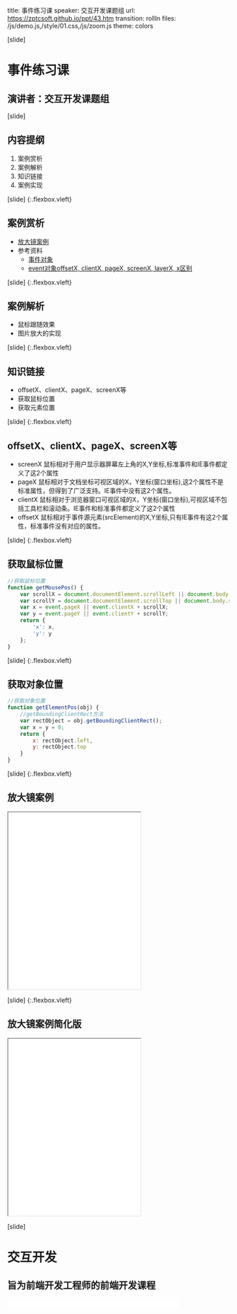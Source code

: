 title: 事件练习课
speaker: 交互开发课题组
url: https://zptcsoft.github.io/ppt/43.htm
transition: rollIn
files: /js/demo.js,/style/01.css,/js/zoom.js
theme: colors

[slide]
# 事件练习课
## 演讲者：交互开发课题组

[slide]
## 内容提纲
1. 案例赏析
2. 案例解析
3. 知识链接
4. 案例实现

[slide] {:.flexbox.vleft}
## 案例赏析
- [放大镜案例](https://bestace.github.io/fed/ppt/demos/jsBase/zoom.html)
- 参考资料
	- [事件对象](http://javascript.ruanyifeng.com/dom/event.html#toc12)
	- [event对象offsetX, clientX, pageX, screenX, layerX, x区别](http://www.cnblogs.com/qianduanjingying/p/5842678.html)

[slide] {:.flexbox.vleft}
## 案例解析
- 鼠标跟随效果
- 图片放大的实现

[slide] {:.flexbox.vleft}
## 知识链接
- offsetX、clientX、pageX、screenX等
- 获取鼠标位置
- 获取元素位置

[slide] {:.flexbox.vleft}
## offsetX、clientX、pageX、screenX等
- screenX 鼠标相对于用户显示器屏幕左上角的X,Y坐标,标准事件和IE事件都定义了这2个属性
- pageX 鼠标相对于文档坐标可视区域的X，Y坐标(窗口坐标),这2个属性不是标准属性，但得到了广泛支持。IE事件中没有这2个属性。
- clientX 鼠标相对于浏览器窗口可视区域的X，Y坐标(窗口坐标),可视区域不包括工具栏和滚动条。IE事件和标准事件都定义了这2个属性
- offsetX 鼠标相对于事件源元素(srcElement)的X,Y坐标,只有IE事件有这2个属性，标准事件没有对应的属性。

[slide] {:.flexbox.vleft}
## 获取鼠标位置

```javascript
//获取鼠标位置
function getMousePos() {
	var scrollX = document.documentElement.scrollLeft || document.body.scrollLeft;
	var scrollY = document.documentElement.scrollTop || document.body.scrollTop;
	var x = event.pageX || event.clientX + scrollX;
	var y = event.pageY || event.clientY + scrollY;
	return {
		'x': x,
		'y': y
	};
}
```

[slide] {:.flexbox.vleft}
## 获取对象位置

```javascript
//获取对象位置
function getElementPos(obj) {
	//getBoundingClientRect方法
	var rectObject = obj.getBoundingClientRect();
	var x = y = 0;
	return {
		x: rectObject.left,
		y: rectObject.top
	}
}
```

[slide] {:.flexbox.vleft}
## 放大镜案例
<iframe src="/demos/editor.html?file=jsBase/zoom" style="height:400px;"></iframe>

[slide] {:.flexbox.vleft}
## 放大镜案例简化版
<iframe src="/demos/editor.html?file=jsBase/zoom2" style="height:400px;"></iframe>

[slide]
# 交互开发
## 旨为前端开发工程师的前端开发课程
<small style="vertical-align:middle;display:inline-block"><iframe src="//ghbtns.com/github-btn.html?user=bestace&repo=fed&type=star&count=true" allowtransparency="true" frameborder="0" scrolling="0" width="100" height="20" style="width:110px;height:20px;  background-color: transparent;"></iframe><iframe src="//ghbtns.com/github-btn.html?user=bestace&repo=fed&type=fork&count=true" allowtransparency="true" frameborder="0" scrolling="0" width="100" height="20" style="width:110px;height:20px;  background-color: transparent;"></iframe><iframe src="//ghbtns.com/github-btn.html?user=zptcsoft&repo=zptcsoft.github.io&type=follow&count=false" allowtransparency="true" frameborder="0" scrolling="0" width="170" height="20" style="width:170px;height:20px;  background-color: transparent;"></iframe></small>

